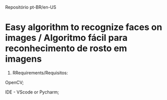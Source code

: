 Repositório pt-BR/en-US

# Easy algorithm to recognize faces on images / Algoritmo fácil para reconhecimento de rosto em imagens


1. RRequirements/Requisitos: 

OpenCV;

IDE - VScode or Pycharm;

